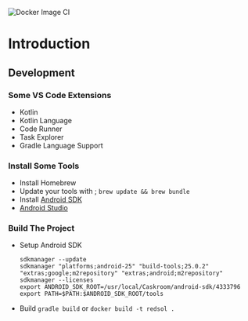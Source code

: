 ![Docker Image CI](https://github.com/JusticeInternational/RedSol-android/workflows/Docker%20Image%20CI/badge.svg?branch=master)
# Introduction


## Development

### Some VS Code Extensions
- Kotlin
- Kotlin Language
- Code Runner
- Task Explorer
- Gradle Language Support

### Install Some Tools
- Install Homebrew
- Update your tools with ; `brew update && brew bundle`
- Install [Android SDK](https://developer.android.com/docs)
- [Android Studio](https://developer.android.com/studio)
### Build The Project
- Setup Android SDK 
    ```shell
    sdkmanager --update
    sdkmanager "platforms;android-25" "build-tools;25.0.2" "extras;google;m2repository" "extras;android;m2repository"
    sdkmanager --licenses
    export ANDROID_SDK_ROOT=/usr/local/Caskroom/android-sdk/4333796
    export PATH=$PATH:$ANDROID_SDK_ROOT/tools
    ```
- Build 
  `gradle build`
  or
  `docker build -t redsol .`

